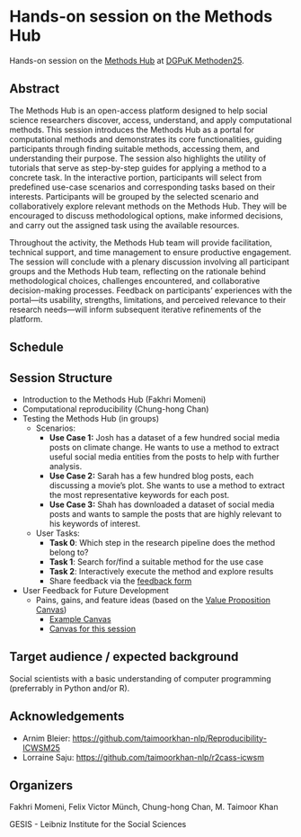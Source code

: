 # Hands-on session on the Methods Hub

Hands-on session on the [Methods Hub](https://methodshub.gesis.org/) at [DGPuK Methoden25](https://www.ostfalia.de/hochschule/fakultaeten/fakultaet-verkehr-sport-tourismus-medien/institute/institut-fuer-oeffentliche-kommunikation/methoden25).

## Abstract

The Methods Hub is an open-access platform designed to help social science researchers discover, access, understand, and apply computational methods. This session introduces the Methods Hub as a portal for computational methods and demonstrates its core functionalities, guiding participants through finding suitable methods, accessing them, and understanding their purpose. The session also highlights the utility of tutorials that serve as step-by-step guides for applying a method to a concrete task. In the interactive portion, participants will select from predefined use-case scenarios and corresponding tasks based on their interests. Participants will be grouped by the selected scenario and collaboratively explore relevant methods on the Methods Hub. They will be encouraged to discuss methodological options, make informed decisions, and carry out the assigned task using the available resources.

Throughout the activity, the Methods Hub team will provide facilitation, technical support, and time management to ensure productive engagement. The session will conclude with a plenary discussion involving all participant groups and the Methods Hub team, reflecting on the rationale behind methodological choices, challenges encountered, and collaborative decision-making processes. Feedback on participants’ experiences with the portal—its usability, strengths, limitations, and perceived relevance to their research needs—will inform subsequent iterative refinements of the platform.

## Schedule

## Session Structure

- Introduction to the Methods Hub (Fakhri Momeni)
- Computational reproducibility (Chung-hong Chan)
- Testing the Methods Hub (in groups)
  - Scenarios: 
      - **Use Case 1:** Josh has a dataset of a few hundred social media posts on climate change. He wants to use a method to extract useful social media entities from the posts to help with further analysis. <!-- https://methodshub.gesis.org/library/methods/extract_urls_mentions_hashtags/ -->
      - **Use Case 2:** Sarah has a few hundred blog posts, each discussing a movie’s plot. She wants to use a method to extract the most representative keywords for each post. <!-- [Contrastive Keywords Extractor](https://methodshub.gesis.org/library/methods/Comparing-Keyword-Importance-Across-Texts/) -->
      - **Use Case 3:** Shah has downloaded a dataset of social media posts and wants to sample the posts that are highly relevant to his keywords of interest. <!-- https://methodshub.gesis.org/library/methods/semantic-search-over_social-media-posts/ -->
  - User Tasks:
      - **Task 0**: Which step in the research pipeline does the method belong to?
      - **Task 1**: Search for/find a suitable method for the use case
      - **Task 2**: Interactively execute the method and explore results
      - Share feedback via the [feedback form](https://docs.google.com/forms/d/e/1FAIpQLSeppYcwE668muaDwK2wA9uDQaKFoUfqOJ-_1FVw1iTyu7eK3w/viewform?usp=sharing&ouid=100798639570929836211)
- User Feedback for Future Development
  - Pains, gains, and feature ideas (based on the [Value Proposition Canvas](https://www.strategyzer.com/library/the-value-proposition-canvas))
    - [Example Canvas](https://prezi.com/view/3QzN3xfXnjE2pEwn6QsF/)
    - [Canvas for this session](https://miro.com/app/board/uXjVJIlLc0M=/?share_link_id=805490271722)
  

## Target audience / expected background

Social scientists with a basic understanding of computer programming (preferrably in Python and/or R).

## Acknowledgements

- Arnim Bleier: <https://github.com/taimoorkhan-nlp/Reproducibility-ICWSM25>
- Lorraine Saju: <https://github.com/taimoorkhan-nlp/r2cass-icwsm>

## Organizers

Fakhri Momeni, Felix Victor Münch, Chung-hong Chan, M. Taimoor Khan

GESIS - Leibniz Institute for the Social Sciences
